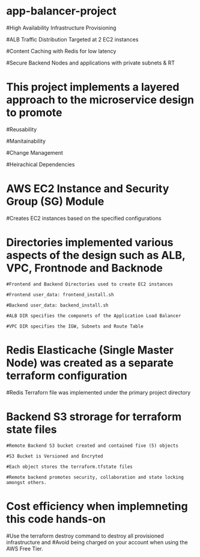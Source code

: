 # app-balancer-project
   
   #High Availability Infrastructure Provisioning
   
   #ALB Traffic Distribution Targeted at 2 EC2 instances
   
   #Content Caching with Redis for low latency
   
   #Secure Backend Nodes and applications with private subnets & RT


# This project implements a layered approach to the microservice design to promote
    
   #Reusability
   
   #Manitainability
   
   #Change Management
   
   #Heirachical Dependencies


# AWS EC2 Instance and Security Group (SG) Module
 
  #Creates EC2 instances based on the specified configurations


# Directories implemented various aspects of the design such as ALB, VPC, Frontnode and Backnode 

    #Frontend and Backend Directories used to create EC2 instances
    
    #Frontend user_data: frontend_install.sh
    
    #Backend user_data: backend_install.sh
    
    #ALB DIR specifies the componets of the Application Load Balancer

    #VPC DIR specifies the IGW, Subnets and Route Table    


# Redis Elasticache (Single Master Node) was created as a separate terraform configuration
  
  #Redis Terraforn file was implemented under the primary project directory


# Backend S3 strorage for terraform state files

    #Remote Backend S3 bucket created and contained five (5) objects

    #S3 Bucket is Versioned and Encryted
    
    #Each object stores the terraform.tfstate files 
    
    #Remote backend promotes security, collaboration and state locking amongst others. 


# Cost efficiency when implemneting this code hands-on
  
  #Use the terraform destroy command to destroy all provisioned infrastructure and 
  #Avoid being charged on your account when using the AWS Free Tier.
  



